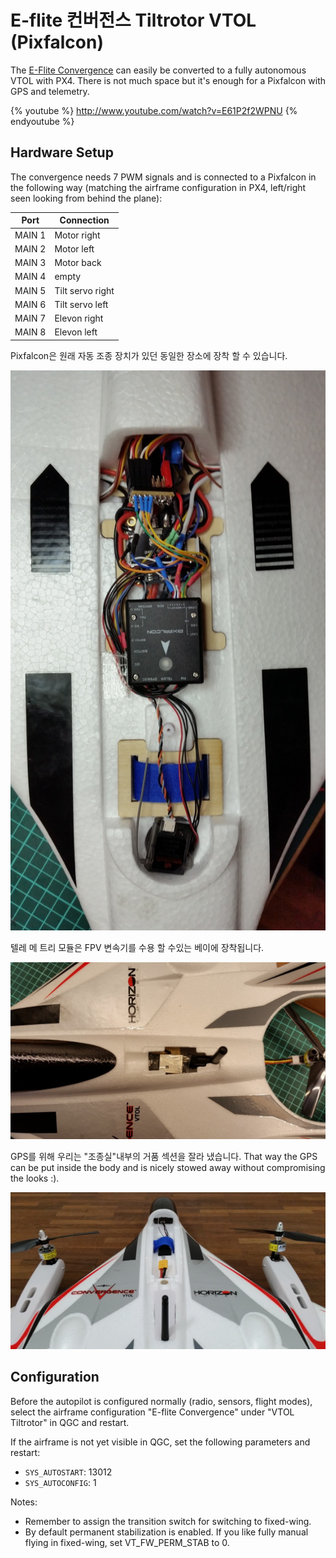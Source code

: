 # E-flite 컨버전스 Tiltrotor VTOL (Pixfalcon)

The [E-Flite Convergence](https://www.modelflight.com.au/e-flite-convergence-vtol-bnf-basic.html) can easily be converted to a fully autonomous VTOL with PX4. There is not much space but it's enough for a Pixfalcon with GPS and telemetry.

{% youtube %} http://www.youtube.com/watch?v=E61P2f2WPNU {% endyoutube %}

## Hardware Setup

The convergence needs 7 PWM signals and is connected to a Pixfalcon in the following way (matching the airframe configuration in PX4, left/right seen looking from behind the plane):

| Port   | Connection       |
| ------ | ---------------- |
| MAIN 1 | Motor right      |
| MAIN 2 | Motor left       |
| MAIN 3 | Motor back       |
| MAIN 4 | empty            |
| MAIN 5 | Tilt servo right |
| MAIN 6 | Tilt servo left  |
| MAIN 7 | Elevon right     |
| MAIN 8 | Elevon left      |

Pixfalcon은 원래 자동 조종 장치가 있던 동일한 장소에 장착 할 수 있습니다.

![Mount Pixfalcon](../../assets/airframes/vtol/eflite_convergence_pixfalcon/eflight_convergence_pixfalcon_mounting.jpg)

텔레 메 트리 모듈은 FPV 변속기를 수용 할 수있는 베이에 장착됩니다.

![Mount telemetry module](../../assets/airframes/vtol/eflite_convergence_pixfalcon/eflight_convergence_telemetry_module.jpg)

GPS를 위해 우리는 "조종실"내부의 거품 섹션을 잘라 냈습니다. That way the GPS can be put inside the body and is nicely stowed away without compromising the looks :).

![Mount GPS](../../assets/airframes/vtol/eflite_convergence_pixfalcon/eflight_convergence_gps_mounting.jpg)

## Configuration

Before the autopilot is configured normally (radio, sensors, flight modes), select the airframe configuration "E-flite Convergence" under "VTOL Tiltrotor" in QGC and restart.

If the airframe is not yet visible in QGC, set the following parameters and restart:

- `SYS_AUTOSTART`: 13012
- `SYS_AUTOCONFIG`: 1

Notes:

- Remember to assign the transition switch for switching to fixed-wing.
- By default permanent stabilization is enabled. If you like fully manual flying in fixed-wing, set VT\_FW\_PERM\_STAB to 0.